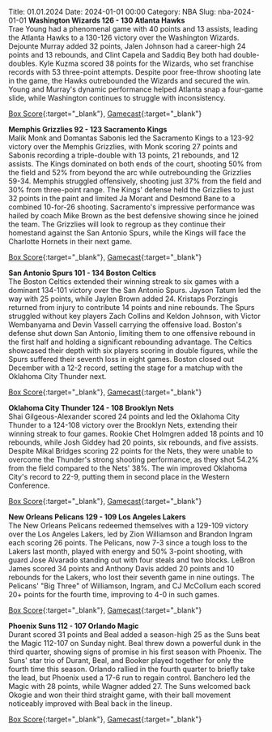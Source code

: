 Title: 01.01.2024
Date: 2024-01-01 00:00
Category: NBA 
Slug: nba-2024-01-01 
**Washington Wizards 126 - 130 Atlanta Hawks**  
Trae Young had a phenomenal game with 40 points and 13 assists, leading the Atlanta Hawks to a 130-126 victory over the Washington Wizards. Dejounte Murray added 32 points, Jalen Johnson had a career-high 24 points and 13 rebounds, and Clint Capela and Saddiq Bey both had double-doubles. Kyle Kuzma scored 38 points for the Wizards, who set franchise records with 53 three-point attempts. Despite poor free-throw shooting late in the game, the Hawks outrebounded the Wizards and secured the win. Young and Murray's dynamic performance helped Atlanta snap a four-game slide, while Washington continues to struggle with inconsistency. 

[Box Score](https://www.nba.com/game/atl-vs-was-0022300445/box-score){:target="_blank"}, [Gamecast](https://www.nba.com/game/atl-vs-was-0022300445){:target="_blank"}<br>

**Memphis Grizzlies 92 - 123 Sacramento Kings**  
Malik Monk and Domantas Sabonis led the Sacramento Kings to a 123-92 victory over the Memphis Grizzlies, with Monk scoring 27 points and Sabonis recording a triple-double with 13 points, 21 rebounds, and 12 assists. The Kings dominated on both ends of the court, shooting 50% from the field and 52% from beyond the arc while outrebounding the Grizzlies 59-34. Memphis struggled offensively, shooting just 37% from the field and 30% from three-point range. The Kings' defense held the Grizzlies to just 32 points in the paint and limited Ja Morant and Desmond Bane to a combined 10-for-26 shooting. Sacramento's impressive performance was hailed by coach Mike Brown as the best defensive showing since he joined the team. The Grizzlies will look to regroup as they continue their homestand against the San Antonio Spurs, while the Kings will face the Charlotte Hornets in their next game. 

[Box Score](https://www.nba.com/game/sac-vs-mem-0022300449/box-score){:target="_blank"}, [Gamecast](https://www.nba.com/game/sac-vs-mem-0022300449){:target="_blank"}<br>

**San Antonio Spurs 101 - 134 Boston Celtics**  
The Boston Celtics extended their winning streak to six games with a dominant 134-101 victory over the San Antonio Spurs. Jayson Tatum led the way with 25 points, while Jaylen Brown added 24. Kristaps Porzingis returned from injury to contribute 14 points and nine rebounds. The Spurs struggled without key players Zach Collins and Keldon Johnson, with Victor Wembanyama and Devin Vassell carrying the offensive load. Boston's defense shut down San Antonio, limiting them to one offensive rebound in the first half and holding a significant rebounding advantage. The Celtics showcased their depth with six players scoring in double figures, while the Spurs suffered their seventh loss in eight games. Boston closed out December with a 12-2 record, setting the stage for a matchup with the Oklahoma City Thunder next. 

[Box Score](https://www.nba.com/game/bos-vs-sas-0022300448/box-score){:target="_blank"}, [Gamecast](https://www.nba.com/game/bos-vs-sas-0022300448){:target="_blank"}<br>

**Oklahoma City Thunder 124 - 108 Brooklyn Nets**  
Shai Gilgeous-Alexander scored 24 points and led the Oklahoma City Thunder to a 124-108 victory over the Brooklyn Nets, extending their winning streak to four games. Rookie Chet Holmgren added 18 points and 10 rebounds, while Josh Giddey had 20 points, six rebounds, and five assists. Despite Mikal Bridges scoring 22 points for the Nets, they were unable to overcome the Thunder's strong shooting performance, as they shot 54.2% from the field compared to the Nets' 38%. The win improved Oklahoma City's record to 22-9, putting them in second place in the Western Conference. 

[Box Score](https://www.nba.com/game/bkn-vs-okc-0022300447/box-score){:target="_blank"}, [Gamecast](https://www.nba.com/game/bkn-vs-okc-0022300447){:target="_blank"}<br>

**New Orleans Pelicans 129 - 109 Los Angeles Lakers**  
The New Orleans Pelicans redeemed themselves with a 129-109 victory over the Los Angeles Lakers, led by Zion Williamson and Brandon Ingram each scoring 26 points. The Pelicans, now 7-3 since a tough loss to the Lakers last month, played with energy and 50% 3-point shooting, with guard Jose Alvarado standing out with four steals and two blocks. LeBron James scored 34 points and Anthony Davis added 20 points and 10 rebounds for the Lakers, who lost their seventh game in nine outings. The Pelicans' "Big Three" of Williamson, Ingram, and CJ McCollum each scored 20+ points for the fourth time, improving to 4-0 in such games. 

[Box Score](https://www.nba.com/game/lal-vs-nop-0022300446/box-score){:target="_blank"}, [Gamecast](https://www.nba.com/game/lal-vs-nop-0022300446){:target="_blank"}<br>

**Phoenix Suns 112 - 107 Orlando Magic**  
Durant scored 31 points and Beal added a season-high 25 as the Suns beat the Magic 112-107 on Sunday night. Beal threw down a powerful dunk in the third quarter, showing signs of promise in his first season with Phoenix. The Suns' star trio of Durant, Beal, and Booker played together for only the fourth time this season. Orlando rallied in the fourth quarter to briefly take the lead, but Phoenix used a 17-6 run to regain control. Banchero led the Magic with 28 points, while Wagner added 27. The Suns welcomed back Okogie and won their third straight game, with their ball movement noticeably improved with Beal back in the lineup. 

[Box Score](https://www.nba.com/game/orl-vs-phx-0022300450/box-score){:target="_blank"}, [Gamecast](https://www.nba.com/game/orl-vs-phx-0022300450){:target="_blank"}<br>

